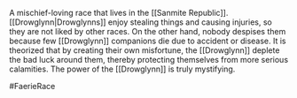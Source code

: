 A mischief-loving race that lives in the <span class="political-bodies-places">[[Sanmite Republic]]</span>.  <span class="races">[[Drowglynn|Drowglynns]]</span> enjoy stealing things and causing injuries, so they are not liked by other races.
On the other hand, nobody despises them because few <span class="races">[[Drowglynn]]</span> companions die due to accident or disease.  It is theorized that by creating their own misfortune, the <span class="races">[[Drowglynn]]</span> deplete the bad luck around them, thereby protecting themselves from more serious calamities.
The power of the <span class="races">[[Drowglynn]]</span> is truly mystifying.

#FaerieRace